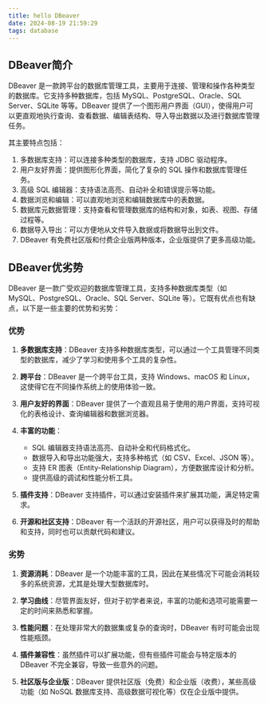 ```yaml
---
title: hello DBeaver
date: 2024-08-19 21:59:29
tags: database
---
```


## DBeaver简介

DBeaver 是一款跨平台的数据库管理工具，主要用于连接、管理和操作各种类型的数据库。它支持多种数据库，包括 MySQL、PostgreSQL、Oracle、SQL Server、SQLite 等等。DBeaver 提供了一个图形用户界面（GUI），使得用户可以更直观地执行查询、查看数据、编辑表结构、导入导出数据以及进行数据库管理任务。

其主要特点包括：
1. 多数据库支持：可以连接多种类型的数据库，支持 JDBC 驱动程序。
2. 用户友好界面：提供图形化界面，简化了复杂的 SQL 操作和数据库管理任务。
3. 高级 SQL 编辑器：支持语法高亮、自动补全和错误提示等功能。
4. 数据浏览和编辑：可以直观地浏览和编辑数据库中的表数据。
5. 数据库元数据管理：支持查看和管理数据库的结构和对象，如表、视图、存储过程等。
6. 数据导入导出：可以方便地从文件导入数据或将数据导出到文件。
7. DBeaver 有免费社区版和付费企业版两种版本，企业版提供了更多高级功能。

## DBeaver优劣势

DBeaver 是一款广受欢迎的数据库管理工具，支持多种数据库类型（如 MySQL、PostgreSQL、Oracle、SQL Server、SQLite 等）。它既有优点也有缺点，以下是一些主要的优势和劣势：

### 优势

1. **多数据库支持**：DBeaver 支持多种数据库类型，可以通过一个工具管理不同类型的数据库，减少了学习和使用多个工具的复杂性。

2. **跨平台**：DBeaver 是一个跨平台工具，支持 Windows、macOS 和 Linux，这使得它在不同操作系统上的使用体验一致。

3. **用户友好的界面**：DBeaver 提供了一个直观且易于使用的用户界面，支持可视化的表格设计、查询编辑器和数据浏览器。

4. **丰富的功能**：
   - SQL 编辑器支持语法高亮、自动补全和代码格式化。
   - 数据导入和导出功能强大，支持多种格式（如 CSV、Excel、JSON 等）。
   - 支持 ER 图表（Entity-Relationship Diagram），方便数据库设计和分析。
   - 提供高级的调试和性能分析工具。

5. **插件支持**：DBeaver 支持插件，可以通过安装插件来扩展其功能，满足特定需求。

6. **开源和社区支持**：DBeaver 有一个活跃的开源社区，用户可以获得及时的帮助和支持，同时也可以贡献代码和建议。

### 劣势

1. **资源消耗**：DBeaver 是一个功能丰富的工具，因此在某些情况下可能会消耗较多的系统资源，尤其是处理大型数据库时。

2. **学习曲线**：尽管界面友好，但对于初学者来说，丰富的功能和选项可能需要一定的时间来熟悉和掌握。

3. **性能问题**：在处理非常大的数据集或复杂的查询时，DBeaver 有时可能会出现性能瓶颈。

4. **插件兼容性**：虽然插件可以扩展功能，但有些插件可能会与特定版本的 DBeaver 不完全兼容，导致一些意外的问题。

5. **社区版与企业版**：DBeaver 提供社区版（免费）和企业版（收费），某些高级功能（如 NoSQL 数据库支持、高级数据可视化等）仅在企业版中提供。




